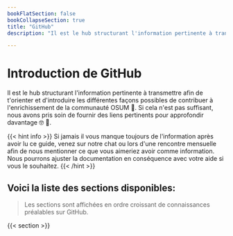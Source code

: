 ```yaml
---
bookFlatSection: false
bookCollapseSection: true
title: "GitHub"
description: "Il est le hub structurant l'information pertinente à transmettre afin de t'orienter et d'introduire les différentes façons possibles de contribuer à l'enrichissement de la communauté OSUM 🚀. Si cela n'est pas suffisant, nous avons pris soin de fournir des liens pertinents pour approfondir davantage 🤓 📑."

---
```


# Introduction de GitHub

Il est le hub structurant l'information pertinente à transmettre afin de t'orienter et d'introduire les différentes façons possibles de contribuer à l'enrichissement de la communauté OSUM 🚀. Si cela n'est pas suffisant, nous avons pris soin de fournir des liens pertinents pour approfondir davantage 🤓 📑.


{{< hint info >}}
Si jamais il vous manque toujours de l'information après avoir lu ce guide, venez sur notre chat ou lors d'une rencontre mensuelle afin de nous mentionner ce que vous aimeriez avoir comme information. Nous pourrons ajuster la documentation en conséquence avec votre aide si vous le souhaitez.
{{< /hint >}}


## Voici la liste des sections disponibles:

> Les sections sont affichées en ordre croissant de connaissances préalables sur GitHub.

{{< section >}}